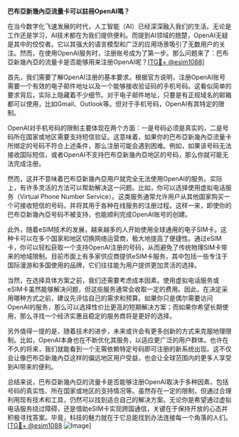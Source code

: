 **巴布亞新幾內亞流量卡可以註冊OpenAI嗎？**

在当今数字化飞速发展的时代，人工智能（AI）已经深深融入我们的生活。无论是工作还是学习，AI技术都在为我们提供便利。而提到AI领域的翘楚，OpenAI无疑是其中的佼佼者。它以其强大的语言模型和广泛的应用场景吸引了无数用户的关注。然而，在使用OpenAI服务时，注册账号成为了第一步。那么问题来了：巴布亞新幾內亞的流量卡是否能够用来注册OpenAI呢？[[TG💪+ @esim1088](https://t.me/s/esim1088)]

首先，我们需要了解OpenAI注册的基本要求。根据官方说明，注册OpenAI账号需要一个有效的电子邮件地址以及一个能够接收验证码的手机号码。这看似简单的要求背后，实际上隐藏着不少细节。对于电子邮件地址，只要是有正规域名的邮箱都可以使用，比如Gmail、Outlook等。但对于手机号码，OpenAI有其特定的限制。

OpenAI对手机号码的限制主要体现在两个方面：一是号码必须是真实的，二是号码所在国家或地区需要支持短信验证。这意味着，如果你的巴布亞新幾內亞流量卡所绑定的号码不符合上述条件，那么注册可能会遇到困难。例如，如果该号码无法接收国际短信，或者OpenAI不支持巴布亞新幾內亞地区的号码，那么你就可能无法完成注册。

然而，这并不意味着巴布亞新幾內亞用户就完全无法使用OpenAI的服务。实际上，有许多灵活的方法可以帮助解决这一问题。比如，你可以选择使用虚拟电话服务（Virtual Phone Number Service）。这类服务通常允许用户从其他国家购买一个可接收短信的号码，并将其用于各种在线服务的注册过程。这样一来，即使你的巴布亞新幾內亞号码不被支持，也能顺利完成OpenAI账号的创建。

此外，随着eSIM技术的发展，越来越多的人开始使用全球通用的电子SIM卡。这种卡可以在多个国家和地区切换网络运营商，极大地提高了便捷性。通过eSIM卡，你可以轻松获取一个支持OpenAI注册的号码，从而避免了传统物理SIM卡带来的地域限制。目前市面上有多家供应商提供eSIM卡服务，其中包括一些专注于国际漫游和多国使用的品牌，它们往往能为用户提供更加灵活的选择。

当然，在选择具体方案之前，我们还需要考虑成本因素。使用虚拟电话服务或eSIM卡虽然能够解决问题，但这些服务通常会收取一定的费用。因此，在决定采用哪种方式之前，建议先评估自己的需求和预算。如果你只是偶尔需要访问OpenAI的服务，那么可以选择性价比更高的短期解决方案；而如果你希望长期使用，那么寻找一个经济实惠且稳定的服务商将是更好的选择。

另外值得一提的是，随着技术的进步，未来或许会有更多创新的方式来克服地理限制。比如，OpenAI本身也在不断优化其服务，以适应更广泛的用户群体。也许在不久的将来，我们就能看到一个无需依赖特定号码即可注册的新系统出现。这不仅会让像巴布亞新幾內亞这样的偏远地区用户受益，也会让全球范围内的更多人享受到AI带来的便利。

总结来说，巴布亞新幾內亞的流量卡是否能够注册OpenAI取决于多种因素，包括号码的真实性、所在国家或地区的支持情况等。虽然存在一定的限制，但通过合理利用现有技术和工具，仍然可以找到适合自己的解决方案。无论你是希望通过虚拟电话服务绕过障碍，还是借助eSIM卡实现跨国通信，关键在于保持开放的心态并积极寻找答案。毕竟，科技的魅力就在于它总能找到办法连接每一个角落的人们。[[TG💪+ @esim1088](https://t.me/s/esim1088) ![Image](https://i.postimg.cc/4NQfJmqS/Snipaste-2025-05-13-00-14-12.png)]